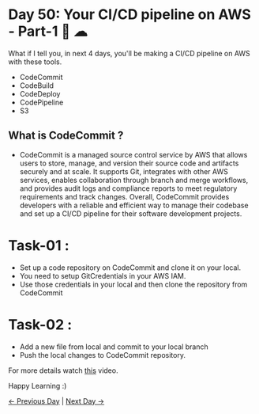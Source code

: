 # Day 50: Your CI/CD pipeline on AWS - Part-1 🚀 ☁

What if I tell you, in next 4 days, you'll be making a CI/CD pipeline on AWS with these tools.

- CodeCommit
- CodeBuild
- CodeDeploy
- CodePipeline
- S3

## What is CodeCommit ?

- CodeCommit is a managed source control service by AWS that allows users to store, manage, and version their source code and artifacts securely and at scale. It supports Git, integrates with other AWS services, enables collaboration through branch and merge workflows, and provides audit logs and compliance reports to meet regulatory requirements and track changes. Overall, CodeCommit provides developers with a reliable and efficient way to manage their codebase and set up a CI/CD pipeline for their software development projects.

# Task-01 :

- Set up a code repository on CodeCommit and clone it on your local.
- You need to setup GitCredentials in your AWS IAM.
- Use those credentials in your local and then clone the repository from CodeCommit

# Task-02 :

- Add a new file from local and commit to your local branch
- Push the local changes to CodeCommit repository.

For more details watch [this](https://youtu.be/p5i3cMCQ760) video.

Happy Learning :)

[← Previous Day](../day49/README.md) | [Next Day →](../day51/README.md)
